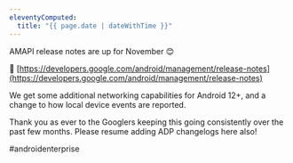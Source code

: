 ```yaml
---
eleventyComputed:
  title: "{{ page.date | dateWithTime }}"
---
```

AMAPI release notes are up for November 😊

🔗 [https://developers.google.com/android/management/release-notes](https://developers.google.com/android/management/release-notes)

We get some additional networking capabilities for Android 12+, and a change to how local device events are reported.

Thank you as ever to the Googlers keeping this going consistently over the past few months. Please resume adding ADP changelogs here also!

#androidenterprise